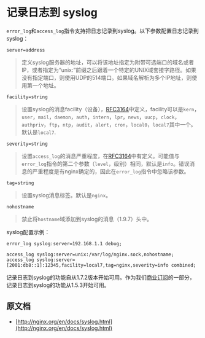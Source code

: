 # 记录日志到 syslog

`error_log`和`access_log`指令支持把日志记录到syslog。以下参数配置日志记录到syslog：
```
server=address
```
> 定义syslog服务器的地址，可以将该地址指定为附带可选端口的域名或者IP，或者指定为“unix:”前缀之后跟着一个特定的UNIX域套接字路径。如果没有指定端口，则使用UDP的514端口。如果域名解析为多个IP地址，则使用第一个地址。

<!--more -->

```
facility=string
```
> 设置syslog的消息facility（设备），[RFC3164](https://tools.ietf.org/html/rfc3164#section-4.1.1)中定义，facility可以是`kern`，`user`，`mail`，`daemon`，`auth`，`intern`，`lpr`，`news`，`uucp`，`clock`，`authpriv`，`ftp`，`ntp`，`audit`，`alert`，`cron`，`local0`，`local7`其中一个。默认是`local7`.

```
severity=string
```
> 设置`access_log`的消息严重程度，在[RFC3164](https://tools.ietf.org/html/rfc3164#section-4.1.1)中有定义。可能值与`error_log`指令的第二个参数（`level`，级别）相同，默认是`info`。错误消息的严重程度是有nginx确定的，因此在`error_log`指令中忽略该参数。

```
tag=string
```
> 设置syslog消息标签。默认是`nginx`。

```
nohostname
```
> 禁止将`hostname`域添加到syslog的消息（1.9.7）头中。

syslog配置示例：

```nginx
error_log syslog:server=192.168.1.1 debug;

access_log syslog:server=unix:/var/log/nginx.sock,nohostname;
access_log syslog:server=[2001:db8::1]:12345,facility=local7,tag=nginx,severity=info combined;
```

记录日志到syslog的功能自从1.7.2版本开始可用。作为我们[商业订阅](http://nginx.com/products/?_ga=2.80571039.986778370.1500745948-1890203964.1497190280)的一部分，记录日志到syslog的功能从1.5.3开始可用。

## 原文档

- [http://nginx.org/en/docs/syslog.html](http://nginx.org/en/docs/syslog.html)

